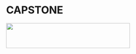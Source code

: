 # CAPSTONE

<!DOCTYPE HTML>
<html>
<head>
<script>
function allowDrop(ev) {
  ev.preventDefault();
}

function drag(ev) {
ev.dataTransfer.setData("text", ev.target.id);
}

function drop(ev) {
ev.preventDefault();
var data = ev.dataTransfer.getData("text");
ev.target.appendChild(document.getElementById(data));
}
</script>

</head>
<body>

<div id="div1" ondrop="drop(event)" ondragover="allowDrop(event)"></div>

<img id="drag1" src="img_logo.gif" draggable="true" ondragstart="drag(event)" width="336" height="69">

</body>
</html>
